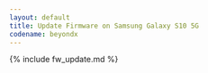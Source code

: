 ```yaml
---
layout: default
title: Update Firmware on Samsung Galaxy S10 5G
codename: beyondx
---
```


{% include fw_update.md %}
